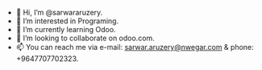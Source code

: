 - 👋 Hi, I’m @sarwararuzery.
- 👀 I’m interested in Programing.
- 🌱 I’m currently learning Odoo.
- 💞️ I’m looking to collaborate on odoo.com.
- 📫 You can reach me via e-mail: sarwar.aruzery@nwegar.com & phone: +9647707702323.

<!---
sarwararuzery/sarwararuzery is a ✨ special ✨ repository because its `README.md` (this file) appears on your GitHub profile.
You can click the Preview link to take a look at your changes.
--->
